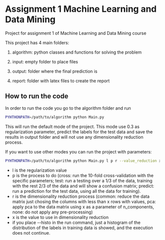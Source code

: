 # Assignment 1 Machine Learning and Data Mining
Project for assignment 1 of Machine Learning and Data Mining course

This project has 4 main folders:

1. algorithm: python classes and functions for solving the problem

2. input: empty folder to place files

3. output: folder where the final prediction is

4. report: folder with latex files to create the report

## How to run the code

In order to run the code you go to the algorithm folder and run

```bash
PYHTHONPATH=/path/to/algorithm python Main.py
```
This will run the default mode of the project. This mode use 0.3 as regularization
parameter, predict the labels for the test data and save the results in output folder
 and will not use any dimensionality reduction process.

If you want to use other modes you can run the project with parameters:

 ```bash
PYHTHONPATH=/path/to/algorithm python Main.py l p r --value_reduction x --histo
 ```
- l is the regularization value
- p is the process to do (cross: run the 10-fold
cross-validation with the specific parameters; test: run a testing over a 1/3 of the data,
training with the rest 2/3 of the data and will show a confusion matrix;
predict: run a prediction for the test data, using all the data for training).
- r is the dimensionality reduction process (common: reduce the data matrix just chosing
the columns with less than x rows with values, pca: apply pca to the data matrix using
x as a parameter of n_components, none: do not apply any pre-processing)
- x is the value to use in dimensionality reduction
- if you place --histo in the run command, just a histogram of the distribution of the
labels in training data is showed, and the execution does not continue.
